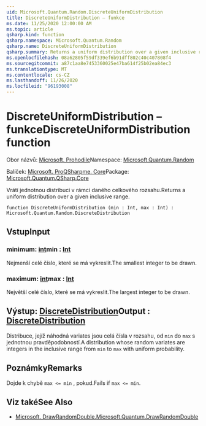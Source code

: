 ```yaml
---
uid: Microsoft.Quantum.Random.DiscreteUniformDistribution
title: DiscreteUniformDistribution – funkce
ms.date: 11/25/2020 12:00:00 AM
ms.topic: article
qsharp.kind: function
qsharp.namespace: Microsoft.Quantum.Random
qsharp.name: DiscreteUniformDistribution
qsharp.summary: Returns a uniform distribution over a given inclusive range.
ms.openlocfilehash: 08a62805f59df339ef6b91dff802c40c407808f4
ms.sourcegitcommit: a87c1aa8e7453360025e47ba614f25b02ea84ec3
ms.translationtype: MT
ms.contentlocale: cs-CZ
ms.lasthandoff: 11/26/2020
ms.locfileid: "96193008"
---
```

# <a name="discreteuniformdistribution-function"></a><span data-ttu-id="198aa-102">DiscreteUniformDistribution – funkce</span><span class="sxs-lookup"><span data-stu-id="198aa-102">DiscreteUniformDistribution function</span></span>

<span data-ttu-id="198aa-103">Obor názvů: [Microsoft. Prohodile](xref:Microsoft.Quantum.Random)</span><span class="sxs-lookup"><span data-stu-id="198aa-103">Namespace: [Microsoft.Quantum.Random](xref:Microsoft.Quantum.Random)</span></span>

<span data-ttu-id="198aa-104">Balíček: [Microsoft. ProQSharpme. Core](https://nuget.org/packages/Microsoft.Quantum.QSharp.Core)</span><span class="sxs-lookup"><span data-stu-id="198aa-104">Package: [Microsoft.Quantum.QSharp.Core](https://nuget.org/packages/Microsoft.Quantum.QSharp.Core)</span></span>


<span data-ttu-id="198aa-105">Vrátí jednotnou distribuci v rámci daného celkového rozsahu.</span><span class="sxs-lookup"><span data-stu-id="198aa-105">Returns a uniform distribution over a given inclusive range.</span></span>

```qsharp
function DiscreteUniformDistribution (min : Int, max : Int) : Microsoft.Quantum.Random.DiscreteDistribution
```


## <a name="input"></a><span data-ttu-id="198aa-106">Vstup</span><span class="sxs-lookup"><span data-stu-id="198aa-106">Input</span></span>

### <a name="min--int"></a><span data-ttu-id="198aa-107">minimum: [int](xref:microsoft.quantum.lang-ref.int)</span><span class="sxs-lookup"><span data-stu-id="198aa-107">min : [Int](xref:microsoft.quantum.lang-ref.int)</span></span>

<span data-ttu-id="198aa-108">Nejmenší celé číslo, které se má vykreslit.</span><span class="sxs-lookup"><span data-stu-id="198aa-108">The smallest integer to be drawn.</span></span>


### <a name="max--int"></a><span data-ttu-id="198aa-109">maximum: [int](xref:microsoft.quantum.lang-ref.int)</span><span class="sxs-lookup"><span data-stu-id="198aa-109">max : [Int](xref:microsoft.quantum.lang-ref.int)</span></span>

<span data-ttu-id="198aa-110">Největší celé číslo, které se má vykreslit.</span><span class="sxs-lookup"><span data-stu-id="198aa-110">The largest integer to be drawn.</span></span>



## <a name="output--discretedistribution"></a><span data-ttu-id="198aa-111">Výstup: [DiscreteDistribution](xref:Microsoft.Quantum.Random.DiscreteDistribution)</span><span class="sxs-lookup"><span data-stu-id="198aa-111">Output : [DiscreteDistribution](xref:Microsoft.Quantum.Random.DiscreteDistribution)</span></span>

<span data-ttu-id="198aa-112">Distribuce, jejíž náhodná variates jsou celá čísla v rozsahu, od `min` do `max` s jednotnou pravděpodobností.</span><span class="sxs-lookup"><span data-stu-id="198aa-112">A distribution whose random variates are integers in the inclusive range from `min` to `max` with uniform probability.</span></span>

## <a name="remarks"></a><span data-ttu-id="198aa-113">Poznámky</span><span class="sxs-lookup"><span data-stu-id="198aa-113">Remarks</span></span>

<span data-ttu-id="198aa-114">Dojde k chybě `max <= min` , pokud.</span><span class="sxs-lookup"><span data-stu-id="198aa-114">Fails if `max <= min`.</span></span>

## <a name="see-also"></a><span data-ttu-id="198aa-115">Viz také</span><span class="sxs-lookup"><span data-stu-id="198aa-115">See Also</span></span>

- [<span data-ttu-id="198aa-116">Microsoft. DrawRandomDouble.</span><span class="sxs-lookup"><span data-stu-id="198aa-116">Microsoft.Quantum.DrawRandomDouble</span></span>](xref:Microsoft.Quantum.DrawRandomDouble)